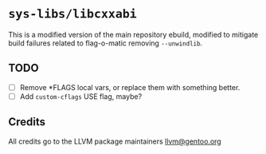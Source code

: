 # `sys-libs/libcxxabi`
This is a modified version of the main repository ebuild, modified to mitigate build failures related to flag-o-matic removing `--unwindlib`.  
## TODO
- [ ] Remove *FLAGS local vars, or replace them with something better.
- [ ] Add `custom-cflags` USE flag, maybe?

## Credits
All credits go to the LLVM package maintainers <llvm@gentoo.org>
